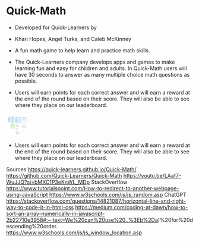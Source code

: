 # Quick-Math

- Developed for Quick-Learners by

- Khari Hopes, Angel Turks, and Caleb McKinney

- A fun math game to help learn and practice math skills.

- The Quick-Learners company develops apps and games to make learning fun and easy for children and adults. In Quick-Math users will have 30 seconds to answer as many multiple choice math questions as possible.


- Users will earn points for each correct answer and will earn a reward at the end of the round based on their score. They will also be able to see where they place on our leaderboard.

<img src="images/Quick-Math wireframe.JPG" height="60" width="60" >

- Users will earn points for each correct answer and will earn a reward at the end of the round based on their score. They will also be able to see where they place on our leaderboard.

Sources
https://quick-learners.github.io/Quick-Math/
https://github.com/Quick-Learners/Quick-Math
https://youtu.be/LAaf7-WuJJQ?si=bMXC1P3eKnWL_MDp
StackOverflow
https://www.tutorialspoint.com/How-to-redirect-to-another-webpage-using-JavaScript
https://www.w3schools.com/js/js_random.asp
ChatGPT 
https://stackoverflow.com/questions/14821087/horizontal-line-and-right-way-to-code-it-in-html-css
https://medium.com/coding-at-dawn/how-to-sort-an-array-numerically-in-javascript-2b22710e3958#:~:text=We%20can%20use%20.,%3Eb%2Da)%20for%20descending%20order.
https://www.w3schools.com/js/js_window_location.asp

